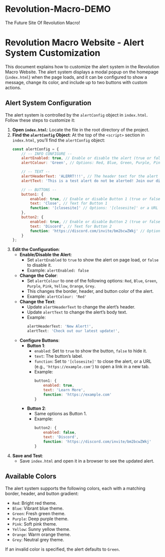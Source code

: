 # Revolution-Macro-DEMO
The Future Site Of Revolution Macro!

# Revolution Macro Website - Alert System Customization

This document explains how to customize the alert system in the Revolution Macro Website. The alert system displays a modal popup on the homepage (`index.html`) when the page loads, and it can be configured to show a message, change its color, and include up to two buttons with custom actions.

## Alert System Configuration

The alert system is controlled by the `alertConfig` object in `index.html`. Follow these steps to customize it:

1. **Open `index.html`**: Locate the file in the root directory of the project.
2. **Find the `alertConfig` Object**: At the top of the `<script>` section in `index.html`, you’ll find the `alertConfig` object:
   ```javascript
   const alertConfig = {
       // -- INFO CONFIGURE --
       alertEnabled: true, // Enable or disable the alert (true or false)
       alertColour: 'Green', // Options: Red, Blue, Green, Purple, Pink, Yellow, Orange, Grey

       // -- TEXT --
       alertHeaderText: 'ALERRT!!!', // The header text for the alert
       alertText: 'This is a test alert do not be alerted! Join our discord too!', // The body text for the alert

       // -- BUTTONS --
       button1: {
           enabled: true, // Enable or disable Button 1 (true or false)
           text: 'Close', // Text for Button 1
           function: '[closesite]' // Options: '[closesite]' or a URL (e.g., 'https://example.com')
       },
       button2: {
           enabled: true, // Enable or disable Button 2 (true or false)
           text: 'Discord', // Text for Button 2
           function: 'https://discord.com/invite/bm2bcwZWkj' // Options: '[closesite]' or a URL
       }
   };
   ```
3. **Edit the Configuration**:
   - **Enable/Disable the Alert**:
     - Set `alertEnabled` to `true` to show the alert on page load, or `false` to disable it.
     - Example: `alertEnabled: false`
   - **Change the Color**:
     - Set `alertColour` to one of the following options: `Red`, `Blue`, `Green`, `Purple`, `Pink`, `Yellow`, `Orange`, `Grey`.
     - This changes the border, header, and button color of the alert.
     - Example: `alertColour: 'Red'`
   - **Change the Text**:
     - Update `alertHeaderText` to change the alert’s header.
     - Update `alertText` to change the alert’s body text.
     - Example:
       ```javascript
       alertHeaderText: 'New Alert!',
       alertText: 'Check out our latest update!',
       ```
   - **Configure Buttons**:
     - **Button 1**:
       - `enabled`: Set to `true` to show the button, `false` to hide it.
       - `text`: The button’s label.
       - `function`: Set to `'[closesite]'` to close the alert, or a URL (e.g., `'https://example.com'`) to open a link in a new tab.
       - Example:
         ```javascript
         button1: {
             enabled: true,
             text: 'Learn More',
             function: 'https://example.com'
         }
         ```
     - **Button 2**:
       - Same options as Button 1.
       - Example:
         ```javascript
         button2: {
             enabled: false,
             text: 'Discord',
             function: 'https://discord.com/invite/bm2bcwZWkj'
         }
         ```
4. **Save and Test**:
   - Save `index.html` and open it in a browser to see the updated alert.

## Available Colors
The alert system supports the following colors, each with a matching border, header, and button gradient:
- `Red`: Bright red theme.
- `Blue`: Vibrant blue theme.
- `Green`: Fresh green theme.
- `Purple`: Deep purple theme.
- `Pink`: Soft pink theme.
- `Yellow`: Sunny yellow theme.
- `Orange`: Warm orange theme.
- `Grey`: Neutral grey theme.

If an invalid color is specified, the alert defaults to `Green`.
